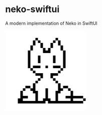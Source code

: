 # neko-swiftui
A modern implementation of Neko in SwiftUI

![Neko](neko-swiftui/neko-swiftui/Assets.xcassets/AppIcon.appiconset/icon_256x256.png)

